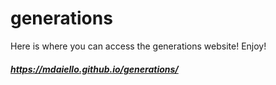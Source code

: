 # generations
Here is where you can access the generations website! Enjoy!
<br>
##### https://mdaiello.github.io/generations/ ####
